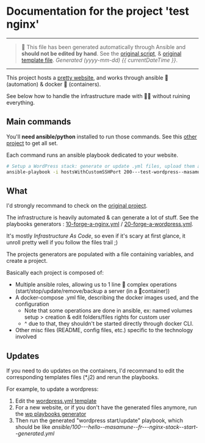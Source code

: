 # Documentation for the project 'test nginx'

---

> 🤖 This file has been generated automatically through Ansible and **should not be edited by hand**.
> See the [original script](https://github.com/youpiwaza/ansible-install-web-server/blob/master/ansible/roles/stack-web-nginx--generate-playbooks/tasks/main.yml),
> & [original template file](https://github.com/youpiwaza/ansible-install-web-server/blob/master/ansible/roles/stack-web-common--generate/template/README.md.j2).
> *Generated (yyyy-mm-dd) {{ currentDateTime }}*.

---

This project hosts a [pretty website](https://hello.masamune.fr/), and works through ansible 🤖 (automation) & docker 🐳 (containers).

See below how to handle the infrastructure made with 🐬💖 without ruining everything.

## Main commands

You'll **need ansible/python** installed to run those commands. See this [other project](https://github.com/youpiwaza/install-dev-env) to get all set.

Each command runs an ansible playbook dedicated to your website.

```bash
# Setup a WordPress stack: generate or update .yml files, upload them and deploy stack
ansible-playbook -i hostsWithCustomSSHPort 200---test-wordpress--masamune--fr---wordpress-stack--start--generated.yml
```

## What

I'd strongly recommand to check on the [original project](https://github.com/youpiwaza/ansible-install-web-server/).

The infrastructure is heavily automated & can generate a lot of stuff. See the playbooks generators : [10-forge-a-nginx.yml](https://github.com/youpiwaza/ansible-install-web-server/blob/master/ansible/10-forge-a-nginx.yml) / [20-forge-a-wordpress.yml](https://github.com/youpiwaza/ansible-install-web-server/blob/master/ansible/20-forge-a-wordpress.yml).

It's mostly *Infrastructure As Code*, so even if it's scary at first glance, it unroll pretty well if you follow the files trail ;)

The projects generators are populated with a file containing variables, and create a project.

Basically each project is composed of:

- Multiple ansible roles, allowing us to 1 line 🤖 complex operations (start/stop/update/remove/backup a server (in a 🐳container))
- A docker-compose .yml file, describing the docker images used, and the configuration
  - Note that some operations are done in ansible, ex: named volumes setup > creation & edit folders/files rights for custom user
  - ^ due to that, they shouldn't be started directly through docker CLI.
- Other misc files (README, config files, etc.) specific to the technology involved

## Updates

If you need to do updates on the containers, I'd recommand to edit the corresponding templates files (*.j2) and rerun the playbooks.

For example, to update a wordpress:

1. Edit the [wordpress.yml template](https://github.com/youpiwaza/ansible-install-web-server/blob/master/ansible/roles/stack-web-wordpress--generate-stack/templates/wordpress.yml.j2)
2. For a new website, or if you don't have the generated files anymore, run the [wp playbooks generator](https://github.com/youpiwaza/ansible-install-web-server/blob/master/ansible/20-forge-a-wordpress.yml)
3. Then run the generated "wordpress start/update" playbook, which should be like *ansible/100---hello--masamune--fr---nginx-stack--start--generated.yml*
